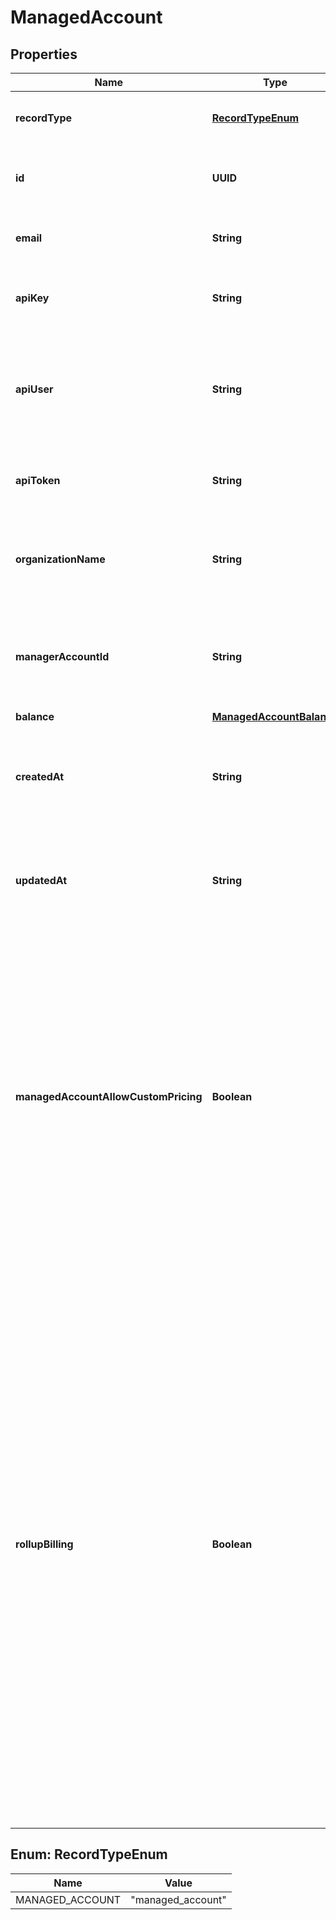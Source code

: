 

# ManagedAccount


## Properties

| Name | Type | Description | Notes |
|------------ | ------------- | ------------- | -------------|
|**recordType** | [**RecordTypeEnum**](#RecordTypeEnum) | Identifies the type of the resource. |  |
|**id** | **UUID** | Uniquely identifies the managed account. |  |
|**email** | **String** | The managed account&#39;s email. |  |
|**apiKey** | **String** | The managed account&#39;s V2 API access key |  |
|**apiUser** | **String** | The manager account&#39;s email, which serves as the V1 API user identifier |  |
|**apiToken** | **String** | The managed account&#39;s V1 API token |  |
|**organizationName** | **String** | The organization the managed account is associated with. |  [optional] |
|**managerAccountId** | **String** | The ID of the manager account associated with the managed account. |  |
|**balance** | [**ManagedAccountBalance**](ManagedAccountBalance.md) |  |  [optional] |
|**createdAt** | **String** | ISO 8601 formatted date indicating when the resource was created. |  |
|**updatedAt** | **String** | ISO 8601 formatted date indicating when the resource was updated. |  |
|**managedAccountAllowCustomPricing** | **Boolean** | Boolean value that indicates if the managed account is able to have custom pricing set for it or not. If false, uses the pricing of the manager account. Defaults to false. There may be time lag between when the value is changed and pricing changes take effect. |  [optional] |
|**rollupBilling** | **Boolean** | Boolean value that indicates if the billing information and charges to the managed account \&quot;roll up\&quot; to the manager account. If true, the managed account will not have its own balance and will use the shared balance with the manager account. This value cannot be changed after account creation without going through Telnyx support as changes require manual updates to the account ledger. Defaults to false. |  [optional] |



## Enum: RecordTypeEnum

| Name | Value |
|---- | -----|
| MANAGED_ACCOUNT | &quot;managed_account&quot; |



